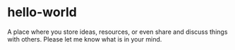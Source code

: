 # hello-world
A place where you store ideas, resources, or even share and discuss things with others.
Please let me know what is in your mind.
